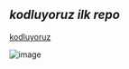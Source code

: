 
## *kodluyoruz ilk repo*
[kodluyoruz](https://kodluyoruz.org)

![image](https://user-images.githubusercontent.com/128746911/228072591-edd35c64-07aa-4e45-9f6e-4be83992c87b.png)



